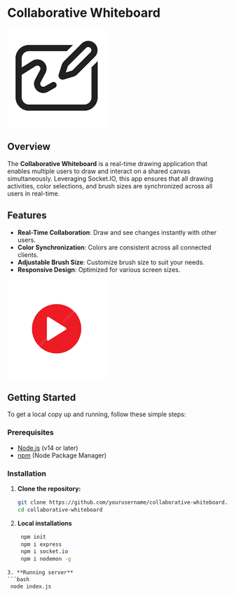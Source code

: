 # Collaborative Whiteboard

![Collaborative Whiteboard](./public/images/board.png)

## Overview

The **Collaborative Whiteboard** is a real-time drawing application that enables multiple users to draw and interact on a shared canvas simultaneously. Leveraging Socket.IO, this app ensures that all drawing activities, color selections, and brush sizes are synchronized across all users in real-time.

## Features

- **Real-Time Collaboration**: Draw and see changes instantly with other users.
- **Color Synchronization**: Colors are consistent across all connected clients.
- **Adjustable Brush Size**: Customize brush size to suit your needs.
- **Responsive Design**: Optimized for various screen sizes.

[![Video Demo](./public/images/vid.png)](https://drive.google.com/file/d/1ohHUh9icgxzVUjlQrotn7tqr7aFH_ygp/view?usp=drive_link)


## Getting Started

To get a local copy up and running, follow these simple steps:


### Prerequisites

- [Node.js](https://nodejs.org/) (v14 or later)
- [npm](https://www.npmjs.com/) (Node Package Manager)

### Installation

1. **Clone the repository:**

   ```bash
   git clone https://github.com/yourusername/collaborative-whiteboard.git
   cd collaborative-whiteboard
   ```
2. **Local installations**

   ```bash
    npm init
    npm i express
    npm i socket.io
    npm i nodemon -g
  ```
3. **Running server**
  ```bash
   node index.js
   ```